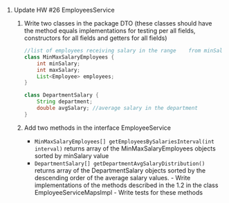 1.  Update HW #26 EmployeesService

    1. Write two classes in the package DTO (these classes should have the method equals implementations for testing per all fields, constructors for all fields and getters for all fields)

       ```JAVA
       //list of employees receiving salary in the range    from minSalary (inclusive) to  maxSalary (exclusive)
       class MinMaxSalaryEmployees {
           int minSalary;
           int maxSalary;
           List<Employee> employees; 
       }

       class DepartmentSalary {
           String department;
           double avgSalary; //average salary in the department
       }
       ```

    1. Add two methods in the interface EmployeeService
       - `MinMaxSalaryEmployees[] getEmployeesBySalariesInterval(int interval)` returns array of the MinMaxSalaryEmployees objects sorted by minSalary value
       - `DepartmentSalary[] getDepartmentAvgSalaryDistribution()` returns array of the DepartmentSalary objects sorted by the descending order of the average salary values. - Write implementations of the methods described in the 1.2 in the class EmployeeServiceMapsImpl - Write tests for these methods
